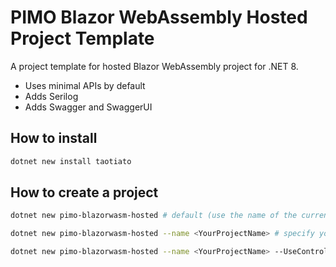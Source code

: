 # PIMO Blazor WebAssembly Hosted Project Template

A project template for hosted Blazor WebAssembly project for .NET 8.

- Uses minimal APIs by default
- Adds Serilog
- Adds Swagger and SwaggerUI

## How to install

```bash
dotnet new install taotiato
```

## How to create a project

```bash
dotnet new pimo-blazorwasm-hosted # default (use the name of the current working directory/folder)

dotnet new pimo-blazorwasm-hosted --name <YourProjectName> # specify your project name

dotnet new pimo-blazorwasm-hosted --name <YourProjectName> --UseController # to use controllers instead of minimal APIs
```

